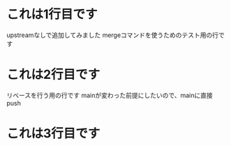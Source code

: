 # これは1行目です
upstreamなしで追加してみました
mergeコマンドを使うためのテスト用の行です

# これは2行目です
リベースを行う用の行です
mainが変わった前提にしたいので、mainに直接push

# これは3行目です
